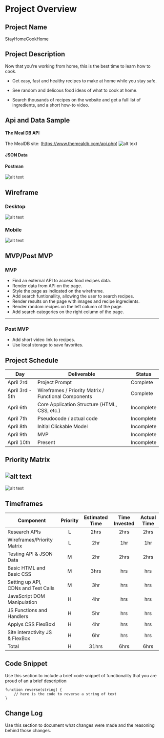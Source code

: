 # Project Overview

## Project Name

StayHomeCookHome

## Project Description

Now that you're working from home, this is the best time to learn how to cook.

- Get easy, fast and healthy recipes to make at home while you stay safe.

- See random and delicous food ideas of what to cook at home.

- Search thousands of recipes on the website and get a full list of ingredients, and a short how-to video.

## Api and Data Sample

#### The Meal DB API

The MealDB site:
(https://www.themealdb.com/api.php)
![alt text](https://res.cloudinary.com/abetavarez/image/upload/v1586143923/Screen_Shot_2020-04-05_at_11.30.23_PM_e5cyb5.png "JSON DATA")

#### JSON Data

#### Postman

![alt text](https://res.cloudinary.com/abetavarez/image/upload/v1586121154/postman_ulhuhm.png "postman json data")

## Wireframe

### Desktop

![alt text](https://res.cloudinary.com/abetavarez/image/upload/v1586127786/sitewire_ti4yi2.png "wireframe image desktop")

### Mobile

![alt text](https://res.cloudinary.com/abetavarez/image/upload/v1586180975/Screen_Shot_2020-04-06_at_9.49.11_AM_rnbqpw.png "wireframe image mobile")

## MVP/Post MVP

### MVP

- Find an external API to access food recipes data.
- Render data from API on the page.
- Style the page as indicated on the wireframe.
- Add search funtionallity, allowing the user to search recipes.
- Render results on the page with images and recipe ingredients.
- Render random recipes on the left column of the page.
- Add search categories on the right column of the page.

---

### Post MVP

- Add short video link to recipes.
- Use local storage to save favorites.

## Project Schedule

| Day             | Deliverable                                          | Status     |
| --------------- | ---------------------------------------------------- | ---------- |
| April 2rd       | Project Prompt                                       | Complete   |
| April 3rd - 5th | Wireframes / Priority Matrix / Functional Components | Complete   |
| April 6th       | Core Application Structure (HTML, CSS, etc.)         | Incomplete |
| April 7th       | Pseudocode / actual code                             | Incomplete |
| April 8th       | Initial Clickable Model                              | Incomplete |
| April 9th       | MVP                                                  | Incomplete |
| April 10th      | Present                                              | Incomplete |

## Priority Matrix

## ![alt text](https://res.cloudinary.com/abetavarez/image/upload/v1586146746/Screen_Shot_2020-04-06_at_12.18.45_AM_nphuft.png "priority matrix")

![alt text](https://res.cloudinary.com/abetavarez/image/upload/v1586146445/Screen_Shot_2020-04-05_at_10.43.38_PM_bqrwru.png "priority matrix")

## Timeframes

| Component                           | Priority | Estimated Time | Time Invested | Actual Time |
| ----------------------------------- | :------: | :------------: | :-----------: | :---------: |
| Research APIs                       |    L     |      2hrs      |     2hrs      |    2hrs     |
| Wireframes/Priority Matrix          |    L     |      2hr       |      1hr      |     1hr     |
| Testing API & JSON Data             |    M     |      2hr       |     2hrs      |    2hrs     |
| Basic HTML and Basic CSS            |    M     |      3hrs      |      hrs      |     hrs     |
| Setting up API, CDNs and Test Calls |    M     |      3hr       |      hrs      |     hrs     |
| JavaScript DOM Manipulation         |    H     |      4hr       |      hrs      |     hrs     |
| JS Functions and Handlers           |    H     |      5hr       |      hrs      |     hrs     |
| Applys CSS FlexBoxI                 |    H     |      4hr       |      hrs      |     hrs     |
| Site interactivity JS & FlexBox     |    H     |      6hr       |      hrs      |     hrs     |
| Total                               |    H     |     31hrs      |     6hrs      |    6hrs     |

## Code Snippet

Use this section to include a brief code snippet of functionality that you are proud of an a brief description

```
function reverse(string) {
	// here is the code to reverse a string of text
}
```

## Change Log

Use this section to document what changes were made and the reasoning behind those changes.
